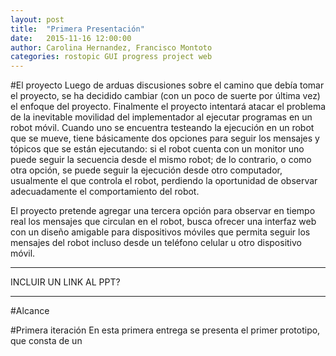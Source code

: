 ```yaml
---
layout: post
title:  "Primera Presentación"
date:   2015-11-16 12:00:00
author: Carolina Hernandez, Francisco Montoto
categories: rostopic GUI progress project web
---
```


#El proyecto
Luego de arduas discusiones sobre el camino que debía tomar el proyecto, se ha decidido cambiar (con un poco de suerte por última vez) el enfoque del proyecto. Finalmente el proyecto intentará atacar el problema de la inevitable movilidad del implementador al ejecutar programas en un robot móvil. Cuando uno se encuentra testeando la ejecución en un robot que se mueve, tiene básicamente dos opciones para seguir los mensajes y tópicos que se están ejecutando: si el robot cuenta con un monitor uno puede seguir la secuencia desde el mismo robot; de lo contrario, o como otra opción, se puede seguir la ejecución desde otro computador, usualmente el que controla el robot, perdiendo la oportunidad de observar adecuadamente el comportamiento del robot.

El proyecto pretende agregar una tercera opción para observar en tiempo real los mensajes que circulan en el robot, busca ofrecer una interfaz web con un diseño amigable para dispositivos móviles que permita seguir los mensajes del robot incluso desde un teléfono celular u otro dispositivo móvil.

*****************************
INCLUIR UN LINK AL PPT?
****************************

#Alcance

#Primera iteración
En esta primera entrega se presenta el primer prototipo, que consta de un
